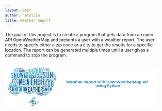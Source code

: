 ```yaml
---
layout: post
author: natallia
title: Weather Report 
---
```

The goal of this project is to create a program that gets data from an open API OpenWeatherMap and presents a user with a weather report. The user needs to specify either a zip code or a city to get the results for a specific location. The report can be generated multiple times until a user gives a command to stop the program.<br>
<br>
<br>
<img src ="images/weathertrans.png"><br>  
